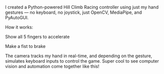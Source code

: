 I created a Python-powered Hill Climb Racing controller using just my hand gestures — no keyboard, no joystick, just OpenCV, MediaPipe, and PyAutoGUI.

How it works:

Show all 5 fingers to accelerate

Make a fist to brake

The camera tracks my hand in real-time, and depending on the gesture, simulates keyboard inputs to control the game. Super cool to see computer vision and automation come together like this!
